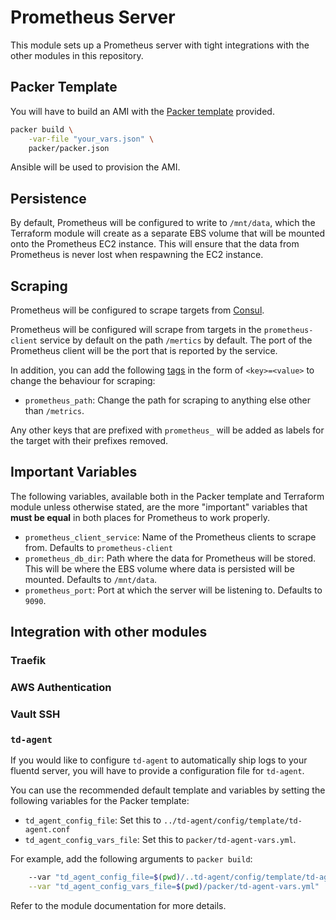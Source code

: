 # Prometheus Server

This module sets up a Prometheus server with tight integrations with the other modules in this
repository.

## Packer Template

You will have to build an AMI with the [Packer template](packer/packer.json) provided.

```bash
packer build \
    -var-file "your_vars.json" \
    packer/packer.json
```

Ansible will be used to provision the AMI.

## Persistence

By default, Prometheus will be configured to write to `/mnt/data`, which the Terraform module will
create as a separate EBS volume that will be mounted onto the Prometheus EC2 instance. This will
ensure that the data from Prometheus is never lost when respawning the EC2 instance.

## Scraping

Prometheus will be configured to scrape targets from
[Consul](https://prometheus.io/docs/prometheus/latest/configuration/configuration/#consul_sd_config).

Prometheus will be configured will scrape from targets in the `prometheus-client` service by default
on the path `/mertics` by default. The port of the Prometheus client will be the port that is
reported by the service.

In addition, you can add the following [tags](https://www.consul.io/docs/agent/services.html) in
the form of `<key>=<value>` to change the behaviour for scraping:

- `prometheus_path`: Change the path for scraping to anything else other than `/metrics`.

Any other keys that are prefixed with `prometheus_` will be added as labels for the target with
their prefixes removed.

## Important Variables

The following variables, available both in the Packer template and Terraform module unless otherwise
stated, are the more "important" variables that **must be equal** in both places for Prometheus to
work properly.

- `prometheus_client_service`: Name of the Prometheus clients to scrape from. Defaults to `prometheus-client`
- `prometheus_db_dir`: Path where the data for Prometheus will be stored. This will be where the EBS volume where data is persisted will be mounted. Defaults to `/mnt/data`.
- `prometheus_port`: Port at which the server will be listening to. Defaults to `9090`.

## Integration with other modules

### Traefik

### AWS Authentication

### Vault SSH

### `td-agent`

If you would like to configure `td-agent` to automatically ship logs to your fluentd server, you
will have to provide a configuration file for `td-agent`.

You can use the recommended default template and variables by setting the following variables for
the Packer template:

- `td_agent_config_file`: Set this to `../td-agent/config/template/td-agent.conf`
- `td_agent_config_vars_file`: Set this to `packer/td-agent-vars.yml`.

For example, add the following arguments to `packer build`:

```bash
    --var "td_agent_config_file=$(pwd)/..td-agent/config/template/td-agent.conf" \
    --var "td_agent_config_vars_file=$(pwd)/packer/td-agent-vars.yml"
```

Refer to the module documentation for more details.
